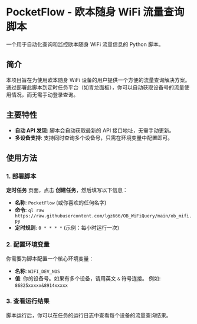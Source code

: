 # PocketFlow - 欧本随身 WiFi 流量查询脚本

一个用于自动化查询和监控欧本随身 WiFi 流量信息的 Python 脚本。

## 简介

本项目旨在为使用欧本随身 WiFi 设备的用户提供一个方便的流量查询解决方案。通过部署此脚本到定时任务平台（如青龙面板），你可以自动获取设备号的流量使用情况，而无需手动登录查询。

## 主要特性

- **自动 API 发现**: 脚本会自动获取最新的 API 接口地址，无需手动更新。
- **多设备支持**: 支持同时查询多个设备号，只需在环境变量中配置即可。


## 使用方法

### 1. 部署脚本

 **定时任务** 页面，点击 **创建任务**，然后填写以下信息：
- **名称**: `PocketFlow` (或你喜欢的任何名字)
- **命令**: `ql raw https://raw.githubusercontent.com/lgz666/OB_WiFiQuery/main/ob_mifi.py`
- **定时规则**: `0 * * * *` (示例：每小时运行一次)

### 2. 配置环境变量

你需要为脚本配置一个核心环境变量：
- **名称**: `WIFI_DEV_NOS`
- **值**: 你的设备号。如果有多个设备，请用英文 `&` 符号连接。
  例如: `86825xxxxx&8914xxxxx`

### 3. 查看运行结果

脚本运行后，你可以在任务的运行日志中查看每个设备的流量查询结果。

